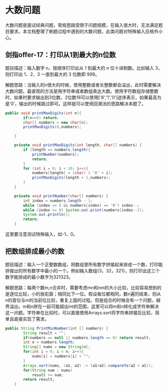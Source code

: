 # 大数问题

大数问题是面试经典问题，常规思路受限于问题规模，在输入很大时，无法满足题目要求。本文档整理了刷题过程中遇到的大数问题，此类问题对特殊输入应格外小心。

## 剑指offer-17：打印从1到最大的n位数

题目描述：输入数字 n，按顺序打印出从 1 到最大的 n 位十进制数。比如输入 3，则打印出 1、2、3 一直到最大的 3 位数即 999。

解题思路：当输入的n很大的时候，使用整数或者长整数都会溢出，此时需要解决大数问题。最直观的方法是用字符串或者数组表达大数。使用字符数组存储整数时，如果时要求输出到3位数，2位数18可以使用['8','1','0']逆序表示，如果最高为是‘0’，输出的时候跳过即可。这样就可以使用回溯法的思路解决本题了。

```java
public void printMaxDigits(int n){
        if(n<=0) return;
        char[] numbers = new char[n];
        printMaxDigits(0,numbers);

    }

    private void printMaxDigits(int length, char[] numbers) {
        if (length == numbers.length){
            printNumber(numbers);
            return;
        }
        for (int i = 0; i < 10; i++){
            numbers[length] = (char) ( '0' + i);
            printMaxDigits(length + 1,numbers);
        }
    }

    private void printNumber(char[] numbers) {
        int index = numbers.length - 1;
        while (index >= 0 && numbers[index] == '0') index--;
        while (index >= 0) System.out.print(numbers[index--]);
        System.out.println();
        return;
    }
```

这里要注意测试特殊输入，如-1，0。



## 把数组排成最小的数

题目描述：输入一个正整数数组，把数组里所有数字拼接起来排成一个数，打印能拼接出的所有数字中最小的一个。例如输入数组{3，32，321}，则打印出这三个数字能排成的最小数字为321323。

解题思路：每两个数m,n合并时，需要考虑mn和nm的大小比较，比较容易想到的是逐位比较，小的放前面；相同比下一位。假设每位都相同，数n遍历结束，则从n的首位与m的当前位比较，重复上面的过程。但是组合的时候会有一个问题，越界溢出。m和n拼在一起可能超出int的范围，这里可以将m和n转化成字符串解决这一问题。字符串在比较时，可以直接使用Arrays.sort将字符串拼接后比较，简单且直接实现了需求。

```java
public String PrintMinNumber(int [] numbers) {
        String result = "";
        if(numbers == null || numbers.length == 0) return result;
        int n = numbers.length;
        String[] nums = new String[n];
        for(int i = 0; i < n; i++){
            nums[i] = numbers[i] + "";
        }
        Arrays.sort(nums, (a1, a2) -> (a1+a2).compareTo(a2 + a1));
        for(String num : nums)
            result += num;
        return result;
    }
```


